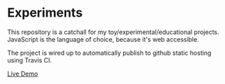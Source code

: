 # Experiments

This repository is a catchall for my toy/experimental/educational projects. JavaScript is the language of choice, because it's web accessible.

The project is wired up to automatically publish to github static hosting using Travis CI.

[Live Demo](http://bheiskell.github.io/experiments/)
